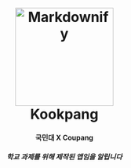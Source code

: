 <h1 align="center">
  <br>
  <img src="" alt="Markdownify" width="200"></a>
  <br>
  Kookpang
  <br>
</h1>
<h4 align="center">국민대 X Coupang</h4>
<h5 align="center">학교 과제를 위해 제작된 앱임을 알립니다</h5>
